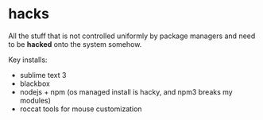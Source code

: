 # hacks
All the stuff that is not controlled uniformly by package managers and need to be __hacked__ onto the system somehow.

Key installs:

- sublime text 3
- blackbox
- nodejs + npm (os managed install is hacky, and npm3 breaks my modules)
- roccat tools for mouse customization
